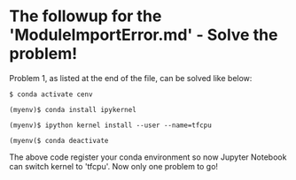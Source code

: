 # The followup for the 'ModuleImportError.md' - Solve the problem!

Problem 1, as listed at the end of the file, can be solved like below:

```
$ conda activate cenv

(myenv)$ conda install ipykernel

(myenv)$ ipython kernel install --user --name=tfcpu

(myenv($ conda deactivate
```

The above code register your conda environment so now Jupyter Notebook can switch kernel to 'tfcpu'.
Now only one problem to go!
